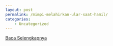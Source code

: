 ```yaml
---
layout: post
permalink: /mimpi-melahirkan-ular-saat-hamil/
categories:
    - Uncategorized
---
```


[Baca Selengkapnya](/03)